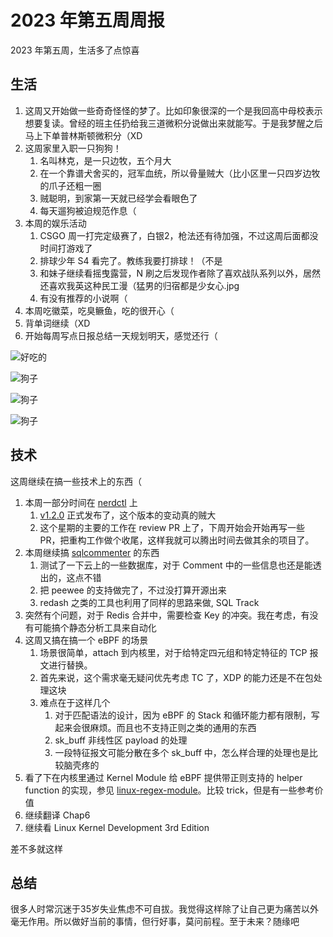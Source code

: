 # 2023 年第五周周报

2023 年第五周，生活多了点惊喜

## 生活

1. 这周又开始做一些奇奇怪怪的梦了。比如印象很深的一个是我回高中母校表示想要复读。曾经的班主任扔给我三道微积分说做出来就能写。于是我梦醒之后马上下单普林斯顿微积分（XD
2. 这周家里入职一只狗狗！
    1. 名叫林克，是一只边牧，五个月大
    2. 在一个靠谱犬舍买的，冠军血统，所以骨量贼大（比小区里一只四岁边牧的爪子还粗一圈
    3. 贼聪明，到家第一天就已经学会看眼色了
    4. 每天遛狗被迫规范作息（
3. 本周的娱乐活动
    1. CSGO 周一打完定级赛了，白银2，枪法还有待加强，不过这周后面都没时间打游戏了
    2. 排球少年 S4 看完了。教练我要打排球！（不是
    3. 和妹子继续看摇曳露营，N 刷之后发现作者除了喜欢战队系列以外，居然还喜欢我英这种民工漫（猛男的归宿都是少女心.jpg
    4. 有没有推荐的小说啊（
4. 本周吃徽菜，吃臭鳜鱼，吃的很开心（
5. 背单词继续（XD
6. 开始每周写点日报总结一天规划明天，感觉还行（

![好吃的](https://user-images.githubusercontent.com/7054676/216827447-5b36da2b-6b36-464b-9e54-5ff1b3ed6591.png)

![狗子](https://user-images.githubusercontent.com/7054676/216827469-9c656ad4-223d-4648-ab22-5336c9a24b71.jpg)

![狗子](https://user-images.githubusercontent.com/7054676/216827484-b7f3660e-661d-486c-9bd6-ee3ed9d7eef7.jpg)

![狗子](https://user-images.githubusercontent.com/7054676/216827508-20169e8e-25a8-47c8-9507-75bb24d3ae32.jpg)

## 技术

这周继续在搞一些技术上的东西（

1. 本周一部分时间在 [nerdctl](https://github.com/containerd/nerdctl) 上
    1. [v1.2.0](https://github.com/containerd/nerdctl/releases/tag/v1.2.0) 正式发布了，这个版本的变动真的贼大
    2. 这个星期的主要的工作在 review PR 上了，下周开始会开始再写一些 PR，把重构工作做个收尾，这样我就可以腾出时间去做其余的项目了。
2. 本周继续搞 [sqlcommenter](https://github.com/google/sqlcommenter) 的东西
    1. 测试了一下云上的一些数据库，对于 Comment 中的一些信息也还是能透出的，这点不错
    2. 把 peewee 的支持做完了，不过没打算开源出来
    3. redash 之类的工具也利用了同样的思路来做, SQL Track
3. 突然有个问题，对于 Redis 合并中，需要检查 Key 的冲突。我在考虑，有没有可能搞个静态分析工具来自动化
4. 这周又搞在搞一个 eBPF 的场景
    1. 场景很简单，attach 到内核里，对于给特定四元组和特定特征的 TCP 报文进行替换。
    2. 首先来说，这个需求毫无疑问优先考虑 TC 了，XDP 的能力还是不在包处理这块
    3. 难点在于这样几个
        1. 对于匹配语法的设计，因为 eBPF 的 Stack 和循环能力都有限制，写起来会很麻烦。而且也不支持正则之类的通用的东西
        2. sk_buff 非线性区 payload 的处理
        3. 一段特征报文可能分散在多个 sk_buff 中，怎么样合理的处理也是比较脑壳疼的
5. 看了下在内核里通过 Kernel Module 给 eBPF 提供带正则支持的 helper function 的实现，参见 [
linux-regex-module](https://github.com/G-Core/linux-regex-module)。比较 trick，但是有一些参考价值
6. 继续翻译 Chap6
7. 继续看 Linux Kernel Development 3rd Edition

差不多就这样

## 总结

很多人时常沉迷于35岁失业焦虑不可自拔。我觉得这样除了让自己更为痛苦以外毫无作用。所以做好当前的事情，但行好事，莫问前程。至于未来？随缘吧
